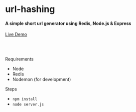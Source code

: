 # url-hashing
#### A simple short url generator using Redis, Node.js & Express 

[Live Demo](http://18.117.171.98/)

<br></br>

Requirements
- Node
- Redis
- Nodemon (for development)

Steps
- <code>npm install</code>
- <code>node server.js</code>



